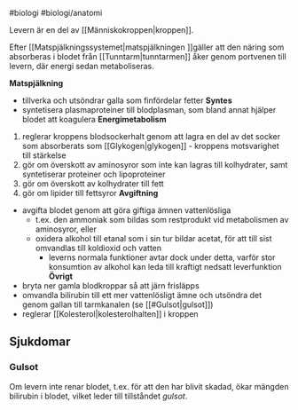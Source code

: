#biologi #biologi/anatomi 

Levern är en del av [[Människokroppen|kroppen]].

Efter [[Matspjälkningssystemet|matspjälkningen ]]gäller att den näring som absorberas i blodet från [[Tunntarm|tunntarmen]] åker genom portvenen till levern, där energi sedan metaboliseras.

**Matspjälkning**
- tillverka och utsöndrar galla som finfördelar fetter
**Syntes**
- syntetisera plasmaproteiner till blodplasman, som bland annat hjälper blodet att koagulera
**Energimetabolism**
1. reglerar kroppens blodsockerhalt genom att lagra en del av det socker som absorberats som [[Glykogen|glykogen]] - kroppens motsvarighet till stärkelse
3. gör om överskott av aminosyror som inte kan lagras till kolhydrater, samt syntetiserar proteiner och lipoproteiner
2. gör om överskott av kolhydrater till fett
4. gör om lipider till fettsyror
**Avgiftning**
- avgifta blodet genom att göra giftiga ämnen vattenlösliga
	- t.ex. den ammoniak som bildas som restprodukt vid metabolismen av aminosyror, eller
	- oxidera alkohol till etanal som i sin tur bildar acetat, för att till sist omvandlas till koldioxid och vatten
		- leverns normala funktioner avtar dock under detta, varför stor konsumtion av alkohol kan leda till kraftigt nedsatt leverfunktion
**Övrigt**
- bryta ner gamla blodkroppar så att järn frisläpps
- omvandla bilirubin till ett mer vattenlösligt ämne och utsöndra det genom gallan till tarmkanalen (se [[#Gulsot|gulsot]])
- reglerar [[Kolesterol|kolesterolhalten]] i kroppen

## Sjukdomar
### Gulsot
Om levern inte renar blodet, t.ex. för att den har blivit skadad, ökar mängden bilirubin i blodet, vilket leder till tillståndet *gulsot*.